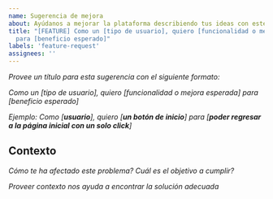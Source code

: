 ```yaml
---
name: Sugerencia de mejora
about: Ayúdanos a mejorar la plataforma describiendo tus ideas con este formato
title: "[FEATURE] Como un [tipo de usuario], quiero [funcionalidad o mejora esperada]
  para [beneficio esperado]"
labels: 'feature-request'
assignees: ''
---
```


*Provee un título para esta sugerencia con el siguiente formato:*

*Como un [tipo de usuario], quiero [funcionalidad o mejora esperada] para [beneficio esperado]*

*Ejemplo: Como [**usuario**], quiero [**un botón de inicio**] para [**poder regresar a la página inicial con un solo click**]*

## Contexto

*Cómo te ha afectado este problema? Cuál es el objetivo a cumplir?*

*Proveer contexto nos ayuda a encontrar la solución adecuada*
